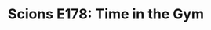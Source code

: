 ---
layout: post
title: "Scions E178: Time in the Gym"
description: "A fervent listener advocates for a new sport on Tech’s..."
permalink: https://www.fromtherumbleseat.com/2023/8/7/23822369/scions-e178-time-in-the-gym-georgia-tech-athletics-olympics-gymnastics-simone-biles-ncaa-gym-sec
---